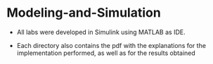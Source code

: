 # Modeling-and-Simulation
- All labs were developed in Simulink using MATLAB as IDE.

- Each directory also contains the pdf with the explanations for the implementation performed, as well as for the results obtained

